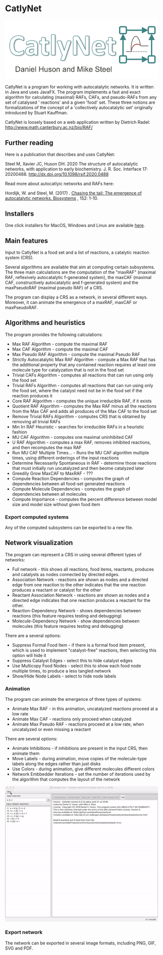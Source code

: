 # CatlyNet
<img src="https://github.com/danielhuson/catlynet/blob/master/src/catlynet/resources/images/splash.png" alt="Splash" width="600"/>

CatlyNet is a program for working with autocatalytic networks. It is written in Java and uses JavaFX. The program
implements a fast and exact algorithm for calculating (maximal) RAFs, CAFs, and pseudo-RAFs from any set of catalysed '
reactions' and a given 'food' set. These three notions are formalizations of the concept of a 'collectively
autocatalytic set' originally introduced by Stuart Kauffman.

CatlyNet is loosely based on a web application written by Dietrich Radel: http://www.math.canterbury.ac.nz/bio/RAF/

## Further reading

Here is a publication that describes and uses CatlyNet:

Steel M, Xavier JC, Huson DH. 2020 The structure of autocatalytic networks, with application to early biochemistry. J. R. Soc. Interface 17: 20200488. http://dx.doi.org/10.1098/rsif.2020.0488

Read more about autocatlyic networks and RAFs here:

Hordijk, W. and Steel, M. (2017)
. [Chasing the tail: The emergence of autocatalytic networks. Biosystems](http://www.sciencedirect.com/science/article/pii/S030326471630274X)
, 152: 1-10.

## Installers

One click installers for MacOS, Windows and Linux are
available [here](https://software-ab.cs.uni-tuebingen.de/download/catlynet/welcome.html).

## Main features

Input to CatlyNet is a food set and a list of reactions, a catalytic reaction system (CRS).

Several algorithms are available that aim at computing certain subsystems. The three main calculations are the
computation of the "maxRAF"
(maximal RAF, reflexively autocatalytic f-generated system), the maxCAF (maximal CAF, constructively autocatalytic and
f-generated system)
and the maxPseudoRAF (maximal pseudo RAF) of a CRS.

The program can display a CRS as a network, in several different ways. Moreover, it can animate the emergence of a
maxRAF, maxCAF or maxPseudoRAF.

## Algorithms and heuristics

The program provides the following calculations:

- Max RAF Algorithm - compute the maximal RAF
- Max CAF Algorithm - compute the maximal CAF
- Max Pseudo RAF Algorithm - compute the maximal Pseudo RAF
- Strictly Autocatalytic Max RAF Algorithm - compute a Max RAF that has the additional property that any contained
  reaction requires at least one molecule type for catalyzation that is not in the food set
- Trivial CAFs Algorithm - computes all reactions that can run using only the food set
- Trivial RAFs Algorithm - computes all reactions that can run using only the food set, where the catalyst need not be
  in the food set if the reaction produces it
- Core RAF Algorithm - computes the unique irreducible RAF, if it exists
- Quotient RAF Algorithm - computes the Max RAF minus all the reactions from the Max CAF and adds all produces of the
  Max CAF to the food set
- Remove Trivial RAFs Algorithm - computes CRS that is obtained by removing all trivial RAFs
- Min Irr RAF Heuristic - searches for irreducible RAFs in a heuristic fashion
- MU CAF Algorithm - computes one maximal uninhibited CAF
- U RAF Algorithm - computes a max RAF, removes inhibited reactions, and then recomputes the max RAF
- Run MU CAF Multiple Times... - Runs the MU CAF algorithm multiple times, using different orderings of the input
  reactions
- Determine Necessarily Spontaneous in RAF - determine those reactions that must initially run uncatalyzed and then
  beome catalyzed later
- Greedily Grow MaxCAF to MaxRAF - ???
- Compute Reaction Dependencies - computes the graph of dependencies between all food-set generated reactions
- Compute Molecule Dependencies - computes the graph of dependencies between all molecules
- Compute Importance - computes the percent difference between model size and model size without given food item

### Export computed systems

Any of the computed subsystems can be exported to a new file.

## Network visualization

The program can represent a CRS in using several different types of networks:

- Full network - this shows all reactions, food items, reactants, produces and catalysts as nodes connected by directed
  edges.
- Association Network - reactions are shown as nodes and a directed edge from one reaction to the other indicates that
  the one reaction produces a reactant or catalyst for the other
- Reactant Association Network - reactions are shown as nodes and a directed edge indicates that one reaction produces a
  reactant for the other.
- Reaction-Dependency Network - shows dependencies between reactions (this feature requires testing and debugging)
- Molecule-Dependency Network - show dependencies between molecules (this feature requires testing and debugging)

There are a several options:

- Suppress Formal Food Item - if there is a formal food item present, which is used to implement "catalyst-free"
  reactions, then selecting this option will hide it
- Suppress Catalyst Edges - select this to hide catalyst edges
- Use Multicopy Food Nodes - select this to show each food node multiple times, to produce a less tangled network
- Show/Hide Node Labels - select to hide node labels

### Animation

The program can animate the emergence of three types of systems:

- Animate Max RAF - in this animation, uncatalyzed reactions proceed at a low rate
- Animate Max CAF - reactions only proceed when catalyzed
- Animate Max Pseudo RAF - reactions proceed at a low rate, when uncatalyzed or even missing a reactant

There are several options:

- Animate Inhibitions - if inhibitions are present in the input CRS, then animate them
- Move Labels - during animation, move copies of the molecule-type labels along the edges rather than just disks
- Use Colors - during animation, give different molecules different colors
- Network Embbedder Iterations - set the number of iterations used by the algorithm that computes the layout of the
  network

<img src="https://github.com/danielhuson/catlynet/blob/master/artwork/animation.gif" alt="Animation" width="600"/>

### Export network

The network can be exported in several image formats, including PNG, GIF, SVG and PDF.